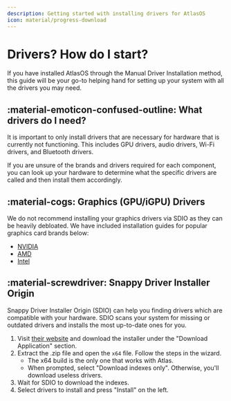 ```yaml
---
description: Getting started with installing drivers for AtlasOS
icon: material/progress-download
---
```


# Drivers? How do I start?

If you have installed AtlasOS through the Manual Driver Installation method, this guide will be your go-to helping hand for setting up your system with all the drivers you may need.

## :material-emoticon-confused-outline: What drivers do I need?

It is important to only install drivers that are necessary for hardware that is currently not functioning. This includes GPU drivers, audio drivers, Wi-Fi drivers, and Bluetooth drivers.

If you are unsure of the brands and drivers required for each component, you can look up your hardware to determine what the specific drivers are called and then install them accordingly.

## :material-cogs: Graphics (GPU/iGPU) Drivers
We do not recommend installing your graphics drivers via SDIO as they can be heavily debloated. We have included installation guides for popular graphics card brands below:

* [NVIDIA](../drivers/gpu/nvidia.md)
* [AMD](../drivers/gpu/amd.md)
* [Intel](../drivers/gpu/intel.md)

## :material-screwdriver: Snappy Driver Installer Origin

Snappy Driver Installer Origin (SDIO) can help you finding drivers which are compatible with your hardware. SDIO scans your system for missing or outdated drivers and installs the most up-to-date ones for you.

1. Visit [their website](https://www.glenn.delahoy.com/snappy-driver-installer-origin) and download the installer under the "Download Application" section.
2. Extract the .zip file and open the ``x64`` file. Follow the steps in the wizard.
    * The x64 build is the only one that works with Atlas.
    * When prompted, select "Download indexes only". Otherwise, you'll download useless drivers.
3. Wait for SDIO to download the indexes.
4. Select drivers to install and press "Install" on the left.
